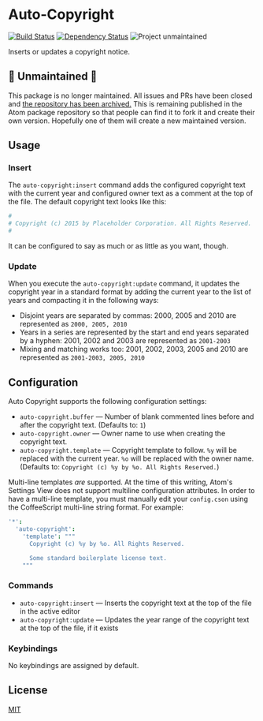 # Auto-Copyright
[![Build Status](https://travis-ci.org/lee-dohm/auto-copyright.svg?branch=master)](https://travis-ci.org/lee-dohm/auto-copyright)
[![Dependency Status](https://david-dm.org/lee-dohm/auto-copyright.svg)](https://david-dm.org/lee-dohm/auto-copyright)
![Project unmaintained](https://img.shields.io/badge/project-unmaintained-red.svg)

Inserts or updates a copyright notice.

## 🚨 Unmaintained 🚨

This package is no longer maintained. All issues and PRs have been closed and [the repository has been archived.](https://help.github.com/articles/about-archiving-repositories/) This is remaining published in the Atom package repository so that people can find it to fork it and create their own version. Hopefully one of them will create a new maintained version.

## Usage

### Insert

The `auto-copyright:insert` command adds the configured copyright text with the current year and configured owner text as a comment at the top of the file. The default copyright text looks like this:

```coffee
#
# Copyright (c) 2015 by Placeholder Corporation. All Rights Reserved.
#
```

It can be configured to say as much or as little as you want, though.

### Update

When you execute the `auto-copyright:update` command, it updates the copyright year in a standard format by adding the current year to the list of years and compacting it in the following ways:

* Disjoint years are separated by commas: 2000, 2005 and 2010 are represented as `2000, 2005, 2010`
* Years in a series are represented by the start and end years separated by a hyphen: 2001, 2002 and 2003 are represented as `2001-2003`
* Mixing and matching works too: 2001, 2002, 2003, 2005 and 2010 are represented as `2001-2003, 2005, 2010`

## Configuration

Auto Copyright supports the following configuration settings:

* `auto-copyright.buffer` &mdash; Number of blank commented lines before and after the copyright text. (Defaults to: `1`)
* `auto-copyright.owner` &mdash; Owner name to use when creating the copyright text.
* `auto-copyright.template` &mdash; Copyright template to follow. `%y` will be replaced with the current year. `%o` will be replaced with the owner name. (Defaults to: `Copyright (c) %y by %o. All Rights Reserved.`)

Multi-line templates *are* supported. At the time of this writing, Atom's Settings View does not support multiline configuration attributes. In order to have a multi-line template, you must manually edit your `config.cson` using the CoffeeScript multi-line string format. For example:

```coffee
'*':
  'auto-copyright':
    'template': """
      Copyright (c) %y by %o. All Rights Reserved.

      Some standard boilerplate license text.
    """
```

### Commands

* `auto-copyright:insert` &mdash; Inserts the copyright text at the top of the file in the active editor
* `auto-copyright:update` &mdash; Updates the year range of the copyright text at the top of the file, if it exists

### Keybindings

No keybindings are assigned by default.

## License

[MIT](LICENSE.md)
